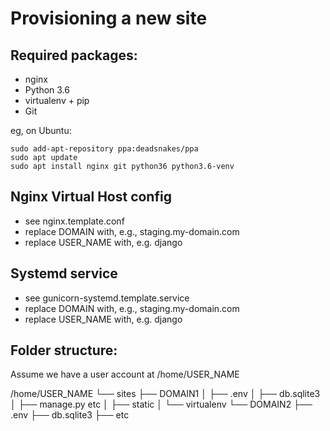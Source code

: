 Provisioning a new site
=======================

## Required packages:

* nginx
* Python 3.6
* virtualenv + pip
* Git

eg, on Ubuntu:

    sudo add-apt-repository ppa:deadsnakes/ppa
    sudo apt update
    sudo apt install nginx git python36 python3.6-venv

## Nginx Virtual Host config

* see nginx.template.conf
* replace DOMAIN with, e.g., staging.my-domain.com
* replace USER_NAME with, e.g. django

## Systemd service

* see gunicorn-systemd.template.service
* replace DOMAIN with, e.g., staging.my-domain.com
* replace USER_NAME with, e.g. django

## Folder structure:

Assume we have a user account at /home/USER_NAME

/home/USER_NAME
└── sites
    ├── DOMAIN1
    │    ├── .env
    │    ├── db.sqlite3
    │    ├── manage.py etc
    │    ├── static
    │    └── virtualenv
    └── DOMAIN2
         ├── .env
         ├── db.sqlite3
         ├── etc
